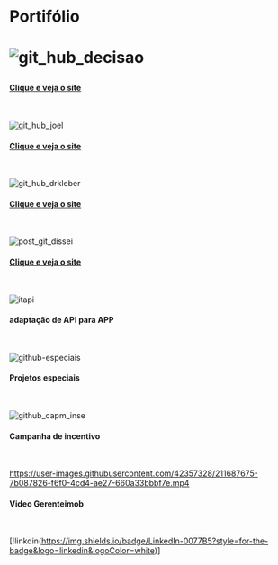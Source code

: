 <h1>Portifólio<h1>


![git_hub_decisao](https://user-images.githubusercontent.com/42357328/211663513-39caf983-612f-437e-bea6-4c3c22bb9ec4.png)
  <h4><a href="https://decisaoconsultoria.com.br/wp/">Clique e veja o site</a></h4></br>
  
![git_hub_joel](https://user-images.githubusercontent.com/42357328/211663904-4bff9abd-c9ef-42ec-aeec-ea3b7aad8be1.png)
    <h4><a href="https://joelbuenocoaching.com.br/wp/">Clique e veja o site</a></h4></br>
    
![git_hub_drkleber](https://user-images.githubusercontent.com/42357328/211679893-862f7a86-b2e4-464b-8911-4b0eddc2594f.png)
    <h4><a href="https://drkleberinfecto.com.br/">Clique e veja o site</a></h4></br>
    
![post_git_dissei](https://user-images.githubusercontent.com/42357328/211684921-41c4907e-5d78-42ef-82bd-4e2c09d484dc.png)
   <h4><a href="https://www.dissei.com.br/">Clique e veja o site</a></h4></br>
    
  
 ![itapi](https://user-images.githubusercontent.com/42357328/211682637-7149c8eb-1b40-4c10-a271-d3280fcebbc4.png)
  <h4>adaptação de API para APP</h4></br>

![github-especiais](https://user-images.githubusercontent.com/42357328/211687137-55048fdf-99e6-4a8b-81f7-cfb2588518db.png)
 <h4>Projetos especiais</h4></br>

![github_capm_inse](https://user-images.githubusercontent.com/42357328/211684554-74c4ed2f-cc66-4d88-b04e-00912fdbda7c.png)
 <h4>Campanha de incentivo</h4></br>
 
 https://user-images.githubusercontent.com/42357328/211687675-7b087826-f6f0-4cd4-ae27-660a33bbbf7e.mp4
  <h4>Video Gerenteimob</h4></br>
  
  
  [!linkdin(https://img.shields.io/badge/LinkedIn-0077B5?style=for-the-badge&logo=linkedin&logoColor=white)]

 



<!--
**vagnersimonetti/vagnersimonetti** is a ✨ _special_ ✨ repository because its `README.md` (this file) appears on your GitHub profile.

Here are some ideas to get you started:

- 🔭 I’m currently working on ...
- 🌱 I’m currently learning ...
- 👯 I’m looking to collaborate on ...
- 🤔 I’m looking for help with ...
- 💬 Ask me about ...
- 📫 How to reach me: ...
- 😄 Pronouns: ...
- ⚡ Fun fact: ...
-->
